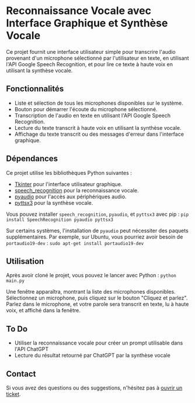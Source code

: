# Reconnaissance Vocale avec Interface Graphique et Synthèse Vocale

Ce projet fournit une interface utilisateur simple pour transcrire l'audio provenant d'un microphone sélectionné par l'utilisateur en texte, en utilisant l'API Google Speech Recognition, et pour lire ce texte à haute voix en utilisant la synthèse vocale.

## Fonctionnalités

* Liste et sélection de tous les microphones disponibles sur le système.
* Bouton pour démarrer l'écoute du microphone sélectionné.
* Transcription de l'audio en texte en utilisant l'API Google Speech Recognition.
* Lecture du texte transcrit à haute voix en utilisant la synthèse vocale.
* Affichage du texte transcrit ou des messages d'erreur dans l'interface graphique.

## Dépendances

Ce projet utilise les bibliothèques Python suivantes :

* [Tkinter](https://docs.python.org/fr/3/library/tkinter.html) pour l'interface utilisateur graphique.
* [speech_recognition](https://pypi.org/project/SpeechRecognition/) pour la reconnaissance vocale.
* [pyaudio](https://pypi.org/project/PyAudio/) pour l'accès aux périphériques audio.
* [pyttsx3](https://pypi.org/project/pyttsx3/) pour la synthèse vocale.

Vous pouvez installer `speech_recognition`, `pyaudio`, et `pyttsx3` avec pip :
`pip install SpeechRecognition pyaudio pyttsx3`

Sur certains systèmes, l'installation de `pyaudio` peut nécessiter des paquets supplémentaires. Par exemple, sur Ubuntu, vous pourriez avoir besoin de `portaudio19-dev` :
`sudo apt-get install portaudio19-dev`


## Utilisation

Après avoir cloné le projet, vous pouvez le lancer avec Python :
`python main.py`

Une fenêtre apparaîtra, montrant la liste des microphones disponibles. Sélectionnez un microphone, puis cliquez sur le bouton "Cliquez et parlez". Parlez dans le microphone, et votre parole sera transcrit en texte, lu à haute voix, et affiché dans la fenêtre.

## To Do

- Utiliser la reconnaissance vocale pour créer un prompt utilisable dans l'API ChatGPT
- Lecture du résultat retourné par ChatGPT par la synthèse vocale

## Contact

Si vous avez des questions ou des suggestions, n'hésitez pas à [ouvrir un ticket](https://github.com/Blamfast/Voice-Recognizer-and-Synthesizer/issues).


